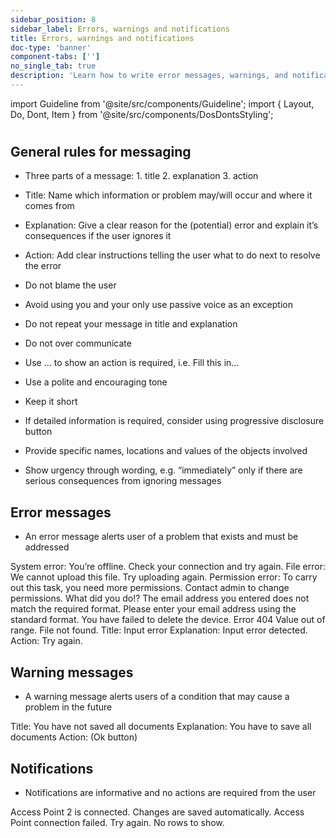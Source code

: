 ```yaml
---
sidebar_position: 8
sidebar_label: Errors, warnings and notifications
title: Errors, warnings and notifications
doc-type: 'banner'
component-tabs: ['']
no_single_tab: true
description: 'Learn how to write error messages, warnings, and notifications that are helpful and user-friendly. This subchapter provides strategies for communicating issues and alerts in a way that guides users towards solutions.'
---
```


import Guideline from '@site/src/components/Guideline';
import { Layout, Do, Dont, Item } from '@site/src/components/DosDontsStyling';

#

## General rules for messaging

- Three parts of a message: 1. title 2. explanation 3. action

- Title: Name which information or problem may/will occur and where it comes from

- Explanation: Give a clear reason for the (potential) error and explain it’s consequences if the user ignores it

- Action: Add clear instructions telling the user what to do next to resolve the error

- Do not blame the user

- Avoid using you and your only use passive voice as an exception

- Do not repeat your message in title and explanation

- Do not over communicate

- Use … to show an action is required, i.e. Fill this in…

- Use a polite and encouraging tone

- Keep it short

- If detailed information is required, consider using progressive disclosure button

- Provide specific names, locations and values of the objects involved

- Show urgency through wording, e.g. “immediately” only if there are serious consequences from ignoring messages

## Error messages

- An error message alerts user of a problem that exists and must be addressed

<Layout>
  <Do>
    <Item>System error: You’re offline. Check your connection and try again.</Item>
    <Item>File error: We cannot upload this file. Try uploading again.</Item>
    <Item>Permission error: To carry out this task, you need more permissions. Contact admin to change permissions.</Item>
  </Do>
  <Dont>
    <Item>What did you do!?</Item>
    <Item>The email address you entered does not match the required format. Please enter your email address using the standard format.</Item>
    <Item>You have failed to delete the device.</Item>
    <Item>Error 404</Item>
    <Item>Value out of range.</Item>
    <Item>File not found.</Item>
    <Item>Title: Input error</Item>
    <Item>Explanation: Input error detected.</Item>
    <Item>Action: Try again.</Item>
  </Dont>
</Layout>

## Warning messages

- A warning message alerts users of a condition that may cause a problem in the future

<Layout>
  <Do>
    <Item>Title: You have not saved all documents</Item>
    <Item>Explanation: You have to save all documents</Item>
    <Item>Action: (Ok button)</Item>
  </Do>
</Layout>

## Notifications

- Notifications are informative and no actions are required from the user

<Layout>
  <Do>
    <Item>Access Point 2 is connected.</Item>
    <Item>Changes are saved automatically.</Item>
  </Do>
  <Dont>
    <Item>Access Point connection failed. Try again.</Item>
    <Item>No rows to show.</Item>
  </Dont>
</Layout>
